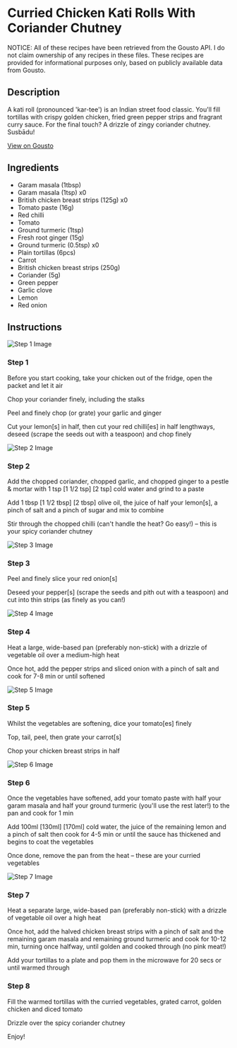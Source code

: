 # Curried Chicken Kati Rolls With Coriander Chutney

NOTICE: All of these recipes have been retrieved from the Gousto API. I do not claim ownership of any recipes in these files. These recipes are provided for informational purposes only, based on publicly available data from Gousto.

## Description

A kati roll (pronounced 'kar-tee') is an Indian street food classic. You'll fill tortillas with crispy golden chicken, fried green pepper strips and fragrant curry sauce. For the final touch? A drizzle of zingy coriander chutney. Susbādu!

[View on Gousto](https://www.gousto.co.uk/recipes/cookbook/curried-chicken-kati-rolls-with-coriander-chutney)

## Ingredients

- Garam masala (1tbsp)
- Garam masala (1tsp) x0
- British chicken breast strips (125g) x0
- Tomato paste (16g)
- Red chilli
- Tomato
- Ground turmeric (1tsp)
- Fresh root ginger (15g)
- Ground turmeric (0.5tsp) x0
- Plain tortillas (6pcs)
- Carrot
- British chicken breast strips (250g)
- Coriander (5g)
- Green pepper
- Garlic clove
- Lemon
- Red onion

## Instructions

![Step 1 Image](https://production-media.gousto.co.uk/cms/recipe-step-image/step-1-1651596347326-x200.jpg)

### Step 1

Before you start cooking, take your chicken out of the fridge, open the packet and let it air

Chop your coriander finely, including the stalks

Peel and finely chop (or grate) your garlic and ginger

Cut your lemon[s] in half, then cut your red chilli[es] in half lengthways, deseed (scrape the seeds out with a teaspoon) and chop finely

![Step 2 Image](https://production-media.gousto.co.uk/cms/recipe-step-image/step-2-1651596357024-x200.jpg)

### Step 2

Add the chopped coriander, chopped garlic, and chopped ginger to a pestle & mortar with 1 tsp <span class="text-purple">[1 1/2 tsp]</span> <span class="text-danger">[2 tsp] </span>cold water and grind to a paste

Add 1 tbsp <span class="text-purple">[1 1/2 tbsp]</span> <span class="text-danger">[2 tbsp]</span> olive oil, the juice of half your lemon[s], a pinch of salt and a pinch of sugar and mix to combine

Stir through the chopped chilli (can't handle the heat? Go easy!) – this is your spicy coriander chutney

![Step 3 Image](https://production-media.gousto.co.uk/cms/recipe-step-image/step-3-1651596361660-x200.jpg)

### Step 3

Peel and finely slice your red onion[s]

Deseed your pepper[s] (scrape the seeds and pith out with a teaspoon) and cut into thin strips (as finely as you can!)

![Step 4 Image](https://production-media.gousto.co.uk/cms/recipe-step-image/step-4-1651596367556-x200.jpg)

### Step 4

Heat a large, wide-based pan (preferably non-stick) with a drizzle of vegetable oil over a medium-high heat

Once hot, add the pepper strips and sliced onion with a pinch of salt and cook for 7-8 min or until softened

![Step 5 Image](https://production-media.gousto.co.uk/cms/recipe-step-image/step-5-1651596373065-x200.jpg)

### Step 5

Whilst the vegetables are softening, dice your tomato[es] finely

Top, tail, peel, then grate your carrot[s]

Chop your chicken breast strips in half

![Step 6 Image](https://production-media.gousto.co.uk/cms/recipe-step-image/step-6-1651596395598-x200.jpg)

### Step 6

Once the vegetables have softened, add your tomato paste with half your garam masala and half your ground turmeric (you'll use the rest later!) to the pan and cook for 1 min

Add 100ml <span class="text-purple">[130ml]</span><span class="text-danger"> [170ml]</span> cold water, the juice of the remaining lemon and a pinch of salt then cook for 4-5 min or until the sauce has thickened and begins to coat the vegetables

Once done, remove the pan from the heat – these are your curried vegetables

![Step 7 Image](https://production-media.gousto.co.uk/cms/recipe-step-image/step-7-1651596469185-x200.jpg)

### Step 7

Heat a separate large, wide-based pan (preferably non-stick) with a drizzle of vegetable oil over a high heat

Once hot, add the halved chicken breast strips with a pinch of salt and the remaining garam masala and remaining ground turmeric and cook for 10-12 min, turning once halfway, until golden and cooked through (no pink meat!)

Add your tortillas to a plate and pop them in the microwave for 20 secs or until warmed through

### Step 8

Fill the warmed tortillas with the curried vegetables, grated carrot, golden chicken and diced tomato

Drizzle over the spicy coriander chutney

Enjoy!

